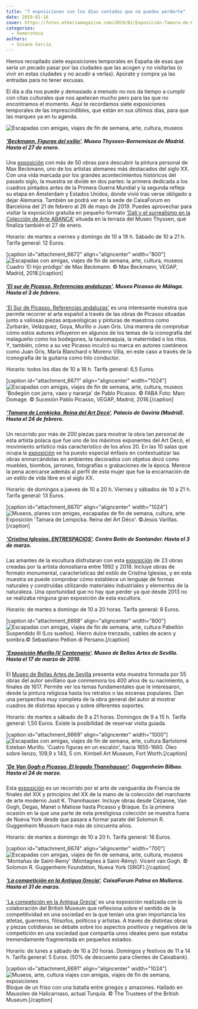 ```yaml
---
title: "7 exposiciones con los días contados que no puedes perderte"
date: 2019-01-16
cover: https://fotos.etheriamagazine.com/2019/01/Exposición-Tamara-de-Lempicka.jpg
categories: 
  - hemeroteca
authors: 
  - Susana García
---
```


Hemos recopilado siete exposiciones temporales en España de esas que sería un pecado pasar por las ciudades que las acogen y no visitarlas (o vivir en estas ciudades y no acudir a verlas). Apúrate y compra ya las entradas para no tener excusas.

El día a día nos puede y demasiado a menudo no nos da tiempo a cumplir con citas culturales que nos apetecen mucho pero para las que no encontramos el momento. Aquí te recordamos siete exposiciones temporales de las imprescindibles, que están en sus últimos días, para que las marques ya en tu agenda.

![Escapadas con amigas, viajes de fin de semana, arte, cultura, museos](https://fotos.etheriamagazine.com/2019/01/Museos.jpg "Exposición.")

##### ['Beckmann. Figuras del exilio'](https://www.museothyssen.org/exposiciones/beckmann-figuras-exilio). Museo Thyssen-Bornemisza de Madrid. Hasta el 27 de enero.

Una [exposición](https://www.museothyssen.org/exposiciones/beckmann-figuras-exilio) con más de 50 obras para descubrir la pintura personal de Max Beckmann, uno de los artistas alemanes más destacados del siglo XX. Con una vida marcada por los grandes acontecimientos históricos del pasado siglo, la muestra se divide en dos partes: la primera dedicada a los cuadros pintados antes de la Primera Guerra Mundial y la segunda refleja su etapa en Ámsterdam y Estados Unidos, donde vivió tras verse obligado a dejar Alemania. También se podrá ver en la sede de CaixaForum en Barcelona del 21 de febrero al 26 de mayo de 2019. Puedes aprovechar para visitar la exposición gratuita en pequeño formato ['Dalí y el surrealismo en la Colección de Arte ABANCA'](https://www.museothyssen.org/exposiciones/dali-surrealismo-coleccion-arte-abanca) situada en la terraza del Museo Thyssen, que finaliza también el 27 de enero.

Horario: de martes a viernes y domingo de 10 a 19 h. Sábado de 10 a 21 h. Tarifa general: 12 Euros.

\[caption id="attachment\_6672" align="aligncenter" width="800"\]![Escapadas con amigas, viajes de fin de semana, arte, cultura, museos](https://fotos.etheriamagazine.com/2019/01/Museo-Thyssen-Beckman.jpg "Cuadro 'El hijo pródigo' de Max Beckmann.") Cuadro 'El hijo pródigo' de Max Beckmann. © Max Beckmann, VEGAP, Madrid, 2018.\[/caption\]

##### ['El sur de Picasso. Referencias andaluzas'](https://www.museopicassomalaga.org/exposiciones-temporales/el-sur-de-picasso-referencias-andaluzas). Museo Picasso de Málaga. Hasta el 3 de febrero.

['El Sur de Picasso. Referencias andaluzas'](https://www.museopicassomalaga.org/exposiciones-temporales/el-sur-de-picasso-referencias-andaluzas) es una interesante muestra que permite recorrer el arte español a través de las obras de Picasso situadas junto a valiosas piezas arqueológicas y pinturas de maestros como Zurbarán, Velázquez, Goya, Murillo o Juan Gris. Una manera de comprobar cómo estos autores influyeron en algunos de los temas de la iconografía del malagueño como los bodegones, la tauromaquia, la maternidad o los ritos. Y, también, cómo a su vez Picasso inculcó su marca en autores coetáneos como Juan Gris, María Blanchard o Moreno Villa, en este caso a través de la iconografía de la guitarra como hilo conductor.

Horario: todos los días de 10 a 18 h. Tarifa general: 6,5 Euros.

\[caption id="attachment\_6671" align="aligncenter" width="1024"\]![Escapadas con amigas, viajes de fin de semana, arte, cultura, museos](https://fotos.etheriamagazine.com/2019/01/Museo-Picasso-Malaga.jpg "'Bodegón con jarra, vaso y naranja' de Pablo Picasso. © FABA Foto: Marc Domage. © Sucesión Pablo Picasso, VEGAP, Madrid, 2018.") 'Bodegón con jarra, vaso y naranja' de Pablo Picasso. © FABA Foto: Marc Domage. © Sucesión Pablo Picasso, VEGAP, Madrid, 2018.\[/caption\]

##### ['Tamara de Lemkicka. Reina del Art Decó'](http://www.tamaradelempicka.es). Palacio de Gaviria (Madrid). Hasta el 24 de febrero.

Un recorrido por más de 200 piezas para mostrar la obra tan personal de esta artista polaca que fue uno de los máximos exponentes del Art Decó, el movimiento artístico más característico de los años 20. En las 10 salas que ocupa la [exposición](http://www.tamaradelempicka.es) se ha puesto especial énfasis en contextualizar las obras enmarcándolas en ambientes decorados con objetos _decó_ como muebles, biombos, jarrones, fotografías o grabaciones de la época. Merece la pena acercarse además al perfil de esta mujer que fue la encarnación de un estilo de vida libre en el siglo XX.

Horario: de domingos a jueves de 10 a 20 h. Viernes y sábados de 10 a 21 h. Tarifa general: 13 Euros.

\[caption id="attachment\_6670" align="aligncenter" width="1024"\]![Museos, planes con amigas, escapadas de fin de semana, cultura, arte](https://fotos.etheriamagazine.com/2019/01/Exposición-Tamara-de-Lempicka.jpg "Exposición Tamara de Lempicka. Reina del Art Déco.") Exposición 'Tamara de Lempicka. Reina del Art Déco'. ©Jesús Varillas.\[/caption\]

##### ['Cristina Iglesias. ENTRESPACIOS'](https://www.centrobotin.org/exposicion/cristina-iglesias-espacios/). Centro Botín de Santander. Hasta el 3 de marzo.

Las amantes de la escultura disfrutaran con esta [exposición](https://www.centrobotin.org/exposicion/cristina-iglesias-espacios/) de 23 obras creadas por la artista donostiarra entre 1992 y 2018. Incluye obras de formato monumental, características del estilo de Cristina Iglesias, y en esta muestra se puede comprobar cómo establece un lenguaje de formas naturales y construidas utilizando materiales industriales y elementos de la naturaleza. Una oportunidad que no hay que perder ya que desde 2013 no se realizaba ninguna gran exposición de esta escultora.

Horario: de martes a domingo de 10 a 20 horas. Tarifa general: 8 Euros.

\[caption id="attachment\_6668" align="aligncenter" width="800"\]![Escapadas con amigas, viajes de fin de semana, arte, cultura](https://fotos.etheriamagazine.com/2019/01/Cristina-Iglesias-Espacio-Botin.jpg "Pabellón Suspendido III (Los sueños). Hierro dulce trenzado, cables de acero y sombra.© Sebastiano Pellion di Persano.") Pabellón Suspendido III (Los sueños). Hierro dulce trenzado, cables de acero y sombra.© Sebastiano Pellion di Persano.\[/caption\]

##### ['Exposición Murillo IV Centenario'](http://www.museosdeandalucia.es/web/museodebellasartesdesevilla/actualidad/-/asset_publisher/PRW5QMnQDhn2/content/exposicion-murillo-iv-centenar-1?inheritRedirect=true). Museo de Bellas Artes de Sevilla. Hasta el 17 de marzo de 2019.

El [Museo de Bellas Artes de Sevilla](http://www.museosdeandalucia.es/web/museodebellasartesdesevilla/actualidad/-/asset_publisher/PRW5QMnQDhn2/content/exposicion-murillo-iv-centenar-1?inheritRedirect=true) presenta esta muestra formada por 55 obras del autor sevillano que conmemora los 400 años de su nacimiento, a finales de 1617. Permite ver los temas fundamentales que le interesaron, desde la pintura religiosa hasta los retratos o las escenas populares. Dan una perspectiva muy completa de la obra general del autor al mostrar cuadros de distintas épocas y sobre diferentes soportes.

Horario: de martes a sábado de 9 a 21 horas. Domingos de 9 a 15 h. Tarifa general: 1,50 Euros. Existe la posibilidad de reservar visita guiada.

\[caption id="attachment\_6669" align="aligncenter" width="1000"\]![Escapadas con amigas, viajes de fin de semana, arte, cultura](https://fotos.etheriamagazine.com/2019/01/Exposicion-Murillo-Bellas-Artes-Sevilla.jpg "Bartolomé Esteban Murillo. 'Cuatro figuras en un escalón', hacia 1655-1660. Óleo sobre lienzo, 109,9 x 143, 5 cm. Kimbell Art Museum, Fort Worth.") Bartolomé Esteban Murillo. 'Cuatro figuras en un escalón', hacia 1655-1660. Óleo sobre lienzo, 109,9 x 143, 5 cm. Kimbell Art Museum, Fort Worth.\[/caption\]

##### ['De Van Gogh a Picasso. El legado Thannhauser'](https://legadothannhauser.guggenheim-bilbao.eus). Guggenheim Bilbao. Hasta el 24 de marzo.

Esta [exposición](https://legadothannhauser.guggenheim-bilbao.eus) es un recorrido por el arte de vanguardia de Francia de finales del XIX y principios del XX de la mano de la colección del marchante de arte moderno Jusit K. Thannhauser. Incluye obras desde Cézanne, Van Gogh, Degas, Manet o Matisse hasta Picasso y Braque. Es la primera ocasión en la que una parte de esta prestigiosa colección se muestra fuera de Nueva York desde que pasara a formar parate del Solomon R. Guggenheim Museum hace más de cincuenta años.

Horario: de martes a domingo de 10 a 20 h. Tarifa general: 16 Euros.

\[caption id="attachment\_6674" align="aligncenter" width="700"\]![Escapadas con amigas, viajes de fin de semana, arte, cultura, museos](https://fotos.etheriamagazine.com/2019/01/Van-Gogh-Guggenheim.jpg "'Montañas de Saint-Remy' (Montagnes à Saint-Rémy). Vicent van Gogh. © Solomon R. Guggenheim Foundation, Nueva York (SRGF).") 'Montañas de Saint-Remy' (Montagnes à Saint-Rémy). Vicent van Gogh. © Solomon R. Guggenheim Foundation, Nueva York (SRGF).\[/caption\]

##### ['La competición en la Antigua Grecia'](https://caixaforum.es/palma/fichaexposicion?entryId=573722). CaixaForum Palma en Mallorca. Hasta el 31 de marzo.

['La competición en la Antigua Grecia'](https://caixaforum.es/palma/fichaexposicion?entryId=573722) es una exposición realizada con la colaboración del British Museum que reflexiona sobre el sentido de la competitividad en una sociedad en la que tenían una gran importancia los atletas, guerreros, filósofos, políticos y artistas. A través de distintas obras y piezas cotidianas se debate sobre los aspectos positivos y negativos de la competición en una sociedad que compartía unos ideales pero que estaba tremendamente fragmentada en pequeños estados.

Horario: de lunes a sábado de 10 a 20 horas. Domingos y festivos de 11 a 14 h. Tarifa general: 5 Euros. (50% de descuento para clientes de Caixabank).

\[caption id="attachment\_6691" align="aligncenter" width="1024"\]![Museos, arte, cultura viajes con amigas, viajes de fin de semana, exposiciones](https://fotos.etheriamagazine.com/2019/01/Caixaforum-Grecia.jpg "Bloque de un friso con una batalla entre griegos y amazones.") Bloque de un friso con una batalla entre griegos y amazones. Hallado en Mausoleo de Halicarnaso, actual Turquía. © The Trustees of the British Museum.\[/caption\]
